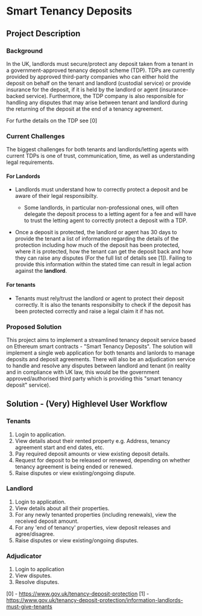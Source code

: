 # Smart Tenancy Deposits
## Project Description
### Background
In the UK, landlords must secure/protect any deposit taken from a tenant in a government-approved tenancy deposit scheme (TDP). TDPs are currently provided by approved third-party companies who can either hold the deposit on behalf on the tenant and landlord (custodial service) or provide insurance for the deposit, if it  is held by the landlord or agent (insurance-backed service). Furthermore, the TDP company is also responsible for handling any disputes that may arise between tenant and landlord during the returning of the deposit at the end of a tenancy agreement.

For furthe details on the TDP see [0]

### Current Challenges

The biggest challenges for both tenants and landlords/letting agents with current TDPs is one of trust, communication, time, as well as understanding legal requirements.

#### For Landords
* Landlords must understand how to correctly protect a deposit and be aware of their legal responsibilty.
  * Some landlords, in particular non-professional ones, will often delegate the deposit process to a letting agent for a fee and will have to trust the letting agent to correctly protect a deposit with a TDP.

* Once a deposit is protected, the landlord or agent has 30 days to provide the tenant a list of information regarding the details of the protection including how much of the deposit has been protected, where it is protected, how the tenant can get the deposit back and how they can raise any disputes (For the full list of details see [1]). Failing to provide this information within the stated time can result in legal action against the **landlord**.


#### For tenants
* Tenants must rely/trust the landlord or agent to protect their deposit correctly. It is also the tenants responsibilty to check if the deposit has been protected correctly and raise a legal claim it if has not. 

### Proposed Solution
This project aims to implement a streamlined tenancy deposit service based on Ethereum smart contracts - "Smart Tenancy Deposits". The solution will implement a single web application for both tenants and lanlords to manage deposits and deposit agreements. There will also be an adjudication service to handle and resolve any disputes between landlord and tenant (in reality and in compliance with UK law, this would be the government approved/authorised third party which is providing this "smart tenancy deposit" service).

## Solution - (Very) Highlevel User Workflow
### Tenants
1. Login to application.
2. View details about their rented property e.g. Address, tenancy agreement start and end dates, etc.
3. Pay required deposit amounts or view existing deposit details.
4. Request for deposit to be released or renewed, depending on whether tenancy agreement is being ended or renewed.
5. Raise disputes or view existing/ongoing dispute.

### Landlord
1. Login to application.
2. View details about all their properties.
3. For any newly tenanted properties (including renewals), view the received deposit amount.
4. For any 'end of tenancy' properties, view deposit releases and agree/disagree.
5. Raise disputes or view existing/ongoing disputes.

### Adjudicator 
1. Login to application
2. View disputes.
3. Resolve disputes.

[0] - https://www.gov.uk/tenancy-deposit-protection
[1] - https://www.gov.uk/tenancy-deposit-protection/information-landlords-must-give-tenants

